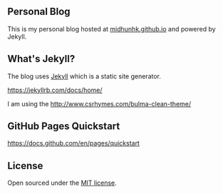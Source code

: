 ## Personal Blog
This is my personal blog hosted at [midhunhk.github.io](http://midhunhk.github.io) and powered by Jekyll.

## What's Jekyll?
The blog uses [Jekyll](http://jekyllrb.com) which is a static site generator.

https://jekyllrb.com/docs/home/ 

I am using the http://www.csrhymes.com/bulma-clean-theme/  

## GitHub Pages Quickstart
https://docs.github.com/en/pages/quickstart

## License
Open sourced under the [MIT license](LICENSE.md).

